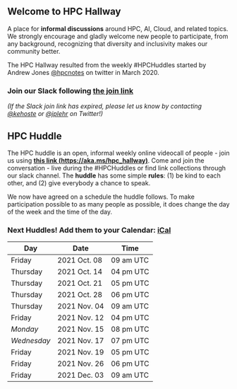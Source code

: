 ## Welcome to HPC Hallway

A place for **informal discussions** around HPC, AI, Cloud, and related topics.
We strongly encourage and gladly welcome new people to participate, from any background, recognizing that diversity and inclusivity makes our community better.

The HPC Hallway resulted from the weekly #HPCHuddles started by Andrew Jones [@hpcnotes](https://twitter.com/hpcnotes) on twitter in March 2020.

### Join our Slack following [the join link](https://join.slack.com/t/hpc-huddle/shared_invite/zt-y2aja2qa-oJOz0h9rYhpdCrVt1rRIVw)

*(If the Slack join link has expired, please let us know by contacting [@kehoste](https://twitter.com/kehoste) or
[@jplehr](https://twitter.com/jplehr) on Twitter!)*

## HPC Huddle

The HPC huddle is an open, informal weekly online videocall of people - join us using [**this link (https://aka.ms/hpc_hallway)**](https://aka.ms/hpc_hallway).
Come and join the conversation - live during the #HPCHuddles or find link collections through our slack channel.
The **huddle** has some simple **rules**: (1) be kind to each other, and (2) give everybody a chance to speak.

We now have agreed on a schedule the huddle follows.
To make participation possible to as many people as possible, it does change the day of the week and the time of the day.

### Next Huddles! Add them to your Calendar: [iCal](hpc-hallway.ics)

| Day | Date  | Time |
|-----|------|----------|
| Friday | 2021 Oct. 08 | 09 am UTC |
| Thursday | 2021 Oct. 14 | 04 pm UTC |
| Thursday | 2021 Oct. 21 | 05 pm UTC |
| Thursday | 2021 Oct. 28 | 06 pm UTC |
| Thursday | 2021 Nov. 04 | 09 am UTC |
| Friday | 2021 Nov. 12 | 04 pm UTC |
| *Monday* | 2021 Nov. 15 | 08 pm UTC |
| *Wednesday* | 2021 Nov. 17 | 07 pm UTC |
| Friday | 2021 Nov. 19 | 05 pm UTC |
| Friday | 2021 Nov. 26 | 06 pm UTC |
| Friday | 2021 Dec. 03 | 09 am UTC |
